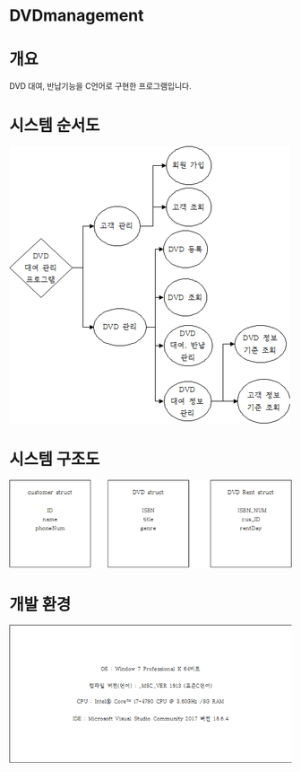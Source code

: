 # DVDmanagement

# 개요

DVD 대여, 반납기능을 C언어로 구현한 프로그램입니다.

# 시스템 순서도

![image](./시스템순서도.png)

# 시스템 구조도

![image](./시스템순서도2.png)

# 개발 환경

![image](./개발환경.png)
